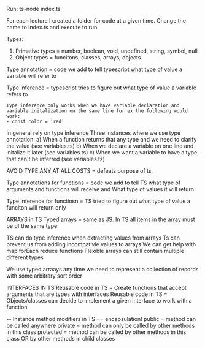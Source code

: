 Run: ts-node index.ts

For each lecture I created a folder for code at a given time. Change the name to index.ts and execute to run


Types:
1) Primative types = number, boolean, void, undefined, string, symbol, null
2) Object types = funcitons, classes, arrays, objects 

Type annotation = code we add to tell typescript what type of value a variable will refer to

Type inference = typescript tries to figure out what type of value a variable refers to 

    Type inference only works when we have variable declaration and variable initalization on the same line for ex the following would work:
    - const color = 'red'

In general rely on type inference
Three instances where we use type annotation:
a) When a function returns that any type and we need to clarify the value (see variables.ts)
b) When we declare a variable on one line and initalize it later (see variables.ts)
c) When we want a variable to have a type that can't be inferred (see variables.ts)

AVOID TYPE ANY AT ALL COSTS = defeats purpose of ts.



Type annotations for functions = code we add to tell TS what type of arguments and functions will receive and 
What type of values it will return

Type inference for functiosn = TS tried to figure out what type of value a funciton will return only


ARRAYS in TS
Typed arrays = same as JS. In TS all items in the array must be of the same type

TS can do type inference when extracting values from arrays
Ts can prevent us from adding incompativle values to arrays
We can get help with map forEach reduce functions
Flexible  arrays can still contain multiple different types

We use typed arraays any time we need to represent a collection of records with some arbitrary sort order

INTERFACES IN TS
Reusable code in TS = Create functions that accept arguments that are types with interfaces
Reusable code in TS = Objects/classes can decide to implement a given interface to work with a function


--
Instance method modifiers in TS == encapsulation!
public = method can be called anywhere 
private = method can only be called by other methods in this class
protected = method can be called by other methods in this class OR by other methods in child classes

